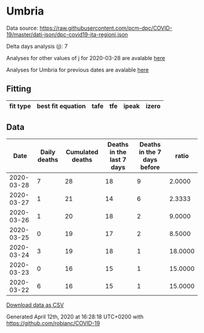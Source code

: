 # Umbria

Data source: https://raw.githubusercontent.com/pcm-dpc/COVID-19/master/dati-json/dpc-covid19-ita-regioni.json

Delta days analysis (j): 7

Analyses for other values of j for 2020-03-28 are avalable [here](../README.md)

Analyses for Umbria for previous dates are avalable [here](../../README.md)

## Fitting 
|fit type|best fit equation|tafe|tfe|ipeak|izero|
|-------|-----|--------|------|---|---|

## Data
|Date|Daily deaths|Cumulated deaths|Deaths in the last 7 days|Deaths in the 7 days before|ratio|
|----|----------|-----------|-------|--------------------|-----|
|2020-03-28|7|28|18|9|2.0000|
|2020-03-27|1|21|14|6|2.3333|
|2020-03-26|1|20|18|2|9.0000|
|2020-03-25|0|19|17|2|8.5000|
|2020-03-24|3|19|18|1|18.0000|
|2020-03-23|0|16|15|1|15.0000|
|2020-03-22|6|16|15|1|15.0000|

[Download data as CSV](COVID-19_umbria_j7_2020-03-28.csv)

Generated April 12th, 2020 at 16:28:18 UTC+0200 with https://github.com/robianc/COVID-19
